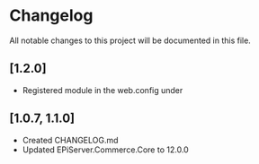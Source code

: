 # Changelog

All notable changes to this project will be documented in this file.

## [1.2.0]

* Registered module in the web.config under <protectedModules />

## [1.0.7, 1.1.0]

* Created CHANGELOG.md
* Updated EPiServer.Commerce.Core to 12.0.0
